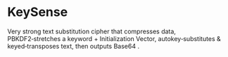 # KeySense
Very strong text substitution cipher that compresses data, PBKDF2‑stretches a keyword + Initialization Vector, autokey‑substitutes &amp; keyed‑transposes text, then outputs Base64 .
